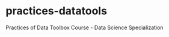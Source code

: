 practices-datatools
===================

Practices of Data Toolbox Course - Data Science Specialization
